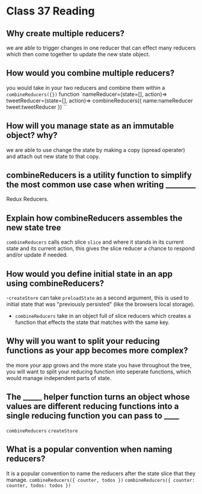 # Class 37 Reading

## Why create multiple reducers?

we are able to trigger changes in one reducer that can effect many reducers which then come together to update the new state object.

## How would you combine multiple reducers?

you would take in your two reducers and combine them within a `combineReducers({})` function
`nameReducer=(state=[], action)=>
 tweetReducer=(state=[], action)=>
 combineReducers({
    name:nameReducer
    tweet:tweetReducer })
``

## How will you manage state as an immutable object? why?

we are able to use change the state by making a copy (spread operater) and attach out new state to that copy.

## combineReducers is a utility function to simplify the most common use case when writing ________

Redux Reducers.

## Explain how combineReducers assembles the new state tree

`combineReducers` calls each slice `slice` and where it stands in its current state and its current action, this gives the slice reducer a chance to respond and/or update if needed.

## How would you define initial state in an app using combineReducers?

 -`createStore`  can take `preloadState` as a second argument, this is used to initial state that was "previously persisted" (like the browsers local storage).

- `combineReducers` take in an object full of slice reducers which creates a function that effects the state that matches with the same key.

## Why will you want to split your reducing functions as your app becomes more complex?

the more your app grows and the more state you have throughout the tree, you will want to split your reducing function into seperate functions, which would manage independent parts of state.

## The _____ helper function turns an object whose values are different reducing functions into a single reducing function you can pass to ____

`combineReducers` `createStore`

## What is a popular convention when naming reducers?

It is a popular convention to name the reducers after the state slice that they manage.
`combineReducers({ counter, todos })`
`combineReducers({ counter: counter, todos: todos })`
